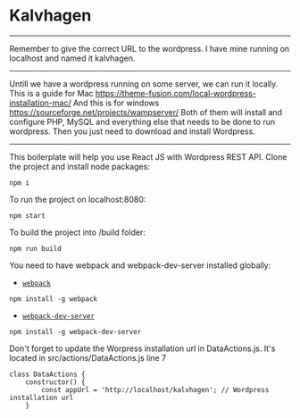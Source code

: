 # Kalvhagen

*******
Remember to give the correct URL to the wordpress. I have mine running on localhost and named it kalvhagen. 
*******
Untill we have a wordpress running on some server, we can run it locally. 
This is a guide for Mac https://theme-fusion.com/local-wordpress-installation-mac/
And this is for windows https://sourceforge.net/projects/wampserver/
Both of them will install and configure PHP, MySQL and everything else that needs to be done to run wordpress. 
Then you just need to download and install Wordpress. 
******* 


This boilerplate will help you use React JS with Wordpress REST API.
Clone the project and install node packages:

```
npm i
```

To run the project on localhost:8080:
```
npm start
```

To build the project into /build folder:
```
npm run build
```

You need to have webpack and webpack-dev-server installed globally:
* [`webpack`](http://webpack.github.io/docs/)
```
npm install -g webpack
```

* [`webpack-dev-server`](http://webpack.github.io/docs/webpack-dev-server.html)
```
npm install -g webpack-dev-server
```

Don't forget to update the Worpress installation url in DataActions.js. It's located in src/actions/DataActions.js line 7
```
class DataActions {
	constructor() {
		const appUrl = 'http://localhost/kalvhagen'; // Wordpress installation url
	}
```